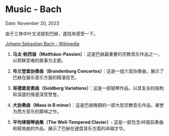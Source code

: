 # Music - Bach

Date: November 20, 2023

由于三体中叶文洁提到巴赫，遂找来感受一下。

[Johann Sebastian Bach - Wikipedia](https://en.wikipedia.org/wiki/Johann_Sebastian_Bach)

1. **马太·帕西翁（Matthäus-Passion）**：这是巴赫最重要的宗教音乐作品之一，以耶稣受难的故事为主题。

2. **布兰登堡协奏曲（Brandenburg Concertos）**：这是一组六首协奏曲，展示了巴赫在器乐音乐方面的精湛技艺。
   
3. **哥德堡变奏曲（Goldberg Variations）**：这是一部钢琴作品，以其复杂的结构和深邃的情感深受赞誉。
   
4. **大协奏曲（Mass in B minor）**：这是巴赫晚期的一部大型宗教音乐作品，被誉为西方音乐的巅峰之作。
   
5. **平均律钢琴曲集（The Well-Tempered Clavier）:** 这是一部包含48首前奏曲和赋格曲的作品，展示了巴赫在键盘音乐方面的卓越才华。
